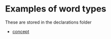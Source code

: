 # Examples of word types

These are stored in the declarations folder

- [concept](../../declarations/concept.md)
